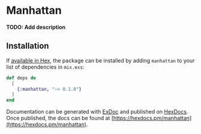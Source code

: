 # Manhattan

**TODO: Add description**

## Installation

If [available in Hex](https://hex.pm/docs/publish), the package can be installed
by adding `manhattan` to your list of dependencies in `mix.exs`:

```elixir
def deps do
  [
    {:manhattan, "~> 0.1.0"}
  ]
end
```

Documentation can be generated with [ExDoc](https://github.com/elixir-lang/ex_doc)
and published on [HexDocs](https://hexdocs.pm). Once published, the docs can
be found at [https://hexdocs.pm/manhattan](https://hexdocs.pm/manhattan).

